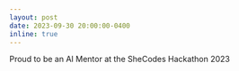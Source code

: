 ```yaml
---
layout: post
date: 2023-09-30 20:00:00-0400
inline: true
---
```

Proud to be an AI Mentor at the SheCodes Hackathon 2023

